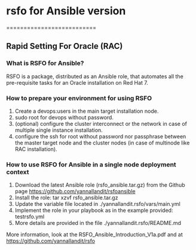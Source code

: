 # rsfo for Ansible version
==========================

Rapid Setting For Oracle (RAC)
------------------------------

### What is RSFO for Ansible?

RSFO is a package, distributed as an Ansible role, that automates all the pre-requisite tasks for an Oracle installation on Red Hat 7.

### How to prepare your environment for using RSFO

1. Create a devops:users in the main target installation node.
2. sudo root for devops without password.
3. (optional) configure the cluster interconnect or the network in case of multiple single instance installation.
4. configure the ssh for root without password nor passphrase between the master target node and the cluster nodes (in case of multinode like RAC installation).

### How to use RSFO for Ansible in a single node deployment context

1. Download the latest Ansible role (rsfo_ansible.tar.gz) from the Github page https://github.com/yannallandit/rsfoansible
2. Install the role: tar xzvf rsfo_ansible.tar.gz
3. Update the variable file located in ./yannallandit.rsfo/vars/main.yml
4. Implement the role in your playbook as in the example provided: testrsfo.yml
5. More details are provided in the file ./yannallandit.rsfo/README.md

More information, look at the RSFO_Ansible_Introduction_V1a.pdf and at https://github.com/yannallandit/rsfo

